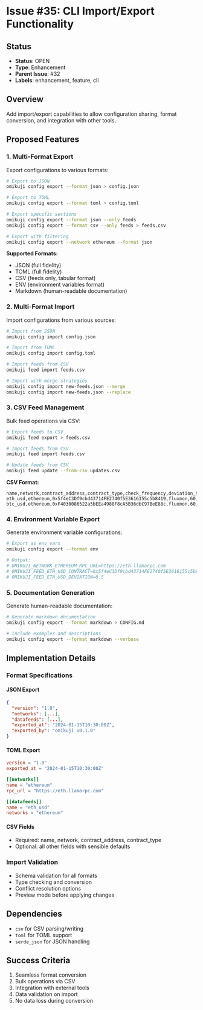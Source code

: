 # Issue #35: CLI Import/Export Functionality

## Status
- **Status**: OPEN
- **Type**: Enhancement
- **Parent Issue**: #32
- **Labels**: enhancement, feature, cli

## Overview
Add import/export capabilities to allow configuration sharing, format conversion, and integration with other tools.

## Proposed Features

### 1. Multi-Format Export
Export configurations to various formats:

```bash
# Export to JSON
omikuji config export --format json > config.json

# Export to TOML
omikuji config export --format toml > config.toml

# Export specific sections
omikuji config export --format json --only feeds
omikuji config export --format csv --only feeds > feeds.csv

# Export with filtering
omikuji config export --network ethereum --format json
```

**Supported Formats:**
- JSON (full fidelity)
- TOML (full fidelity)
- CSV (feeds only, tabular format)
- ENV (environment variables format)
- Markdown (human-readable documentation)

### 2. Multi-Format Import
Import configurations from various sources:

```bash
# Import from JSON
omikuji config import config.json

# Import from TOML
omikuji config import config.toml

# Import feeds from CSV
omikuji feed import feeds.csv

# Import with merge strategies
omikuji config import new-feeds.json --merge
omikuji config import new-feeds.json --replace
```

### 3. CSV Feed Management
Bulk feed operations via CSV:

```bash
# Export feeds to CSV
omikuji feed export > feeds.csv

# Import feeds from CSV
omikuji feed import feeds.csv

# Update feeds from CSV
omikuji feed update --from-csv updates.csv
```

**CSV Format:**
```csv
name,network,contract_address,contract_type,check_frequency,deviation_threshold,feed_url,json_path
eth_usd,ethereum,0x5f4eC3Df9cbd43714FE2740f5E3616155c5b8419,fluxmon,60,0.5,https://api.example.com/eth,data.price
btc_usd,ethereum,0xF4030086522a5bEEa4988F8cA5B36dbC97BeE88c,fluxmon,60,1.0,https://api.example.com/btc,data.price
```

### 4. Environment Variable Export
Generate environment variable configurations:

```bash
# Export as env vars
omikuji config export --format env

# Output:
# OMIKUJI_NETWORK_ETHEREUM_RPC_URL=https://eth.llamarpc.com
# OMIKUJI_FEED_ETH_USD_CONTRACT=0x5f4eC3Df9cbd43714FE2740f5E3616155c5b8419
# OMIKUJI_FEED_ETH_USD_DEVIATION=0.5
```

### 5. Documentation Generation
Generate human-readable documentation:

```bash
# Generate markdown documentation
omikuji config export --format markdown > CONFIG.md

# Include examples and descriptions
omikuji config export --format markdown --verbose
```

## Implementation Details

### Format Specifications

#### JSON Export
```json
{
  "version": "1.0",
  "networks": [...],
  "datafeeds": [...],
  "exported_at": "2024-01-15T10:30:00Z",
  "exported_by": "omikuji v0.1.0"
}
```

#### TOML Export
```toml
version = "1.0"
exported_at = "2024-01-15T10:30:00Z"

[[networks]]
name = "ethereum"
rpc_url = "https://eth.llamarpc.com"

[[datafeeds]]
name = "eth_usd"
networks = "ethereum"
```

#### CSV Fields
- Required: name, network, contract_address, contract_type
- Optional: all other fields with sensible defaults

### Import Validation
- Schema validation for all formats
- Type checking and conversion
- Conflict resolution options
- Preview mode before applying changes

## Dependencies
- `csv` for CSV parsing/writing
- `toml` for TOML support
- `serde_json` for JSON handling

## Success Criteria
1. Seamless format conversion
2. Bulk operations via CSV
3. Integration with external tools
4. Data validation on import
5. No data loss during conversion